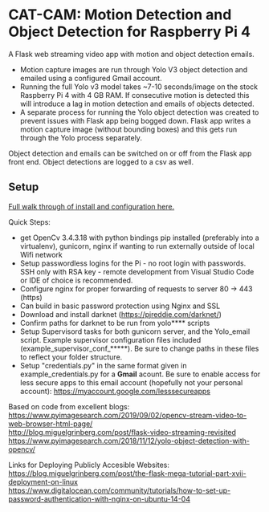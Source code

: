 CAT-CAM: Motion Detection and Object Detection for Raspberry Pi 4
=====================

A Flask web streaming video app with motion and object detection emails. 
- Motion capture images are run through Yolo V3 object detection and emailed using a configured Gmail account. 
- Running the full Yolo v3 model takes ~7-10 seconds/image on the stock Raspberry Pi 4 with 4 GB RAM. If consecutive motion is detected this will introduce a lag in motion detection and emails of objects detected. 
- A separate process for running the Yolo object detection was created to prevent issues with Flask app being bogged down. Flask app writes a motion capture image (without bounding boxes) and this gets run through the Yolo process separately.


Object detection and emails can be switched on or off from the Flask app front end. Object detections are logged to a csv as well.

## Setup
[Full walk through of install and configuration here.](https://dbandrews.com/2020/09/28/cat-cam-1/)


Quick Steps:
- get OpenCv 3.4.3.18 with python bindings pip installed (preferably into a virtualenv), gunicorn, nginx if wanting to run externally outside of local Wifi network
- Setup passwordless logins for the Pi - no root login with passwords. SSH only with RSA key - remote development from Visual Studio Code or IDE of choice is recommended.
- Configure nginx for proper forwarding of requests to server 80 -> 443 (https)
- Can build in basic password protection using Nginx and SSL
- Download and install darknet (https://pjreddie.com/darknet/)
- Confirm paths for darknet to be run from yolo**** scripts
- Setup Supervisord tasks for both gunicorn server, and the Yolo_email script. Example supervisor configuration files included (example_supervisor_conf_*****). Be sure to change paths in these files to reflect your folder structure.
- Setup "credentials.py" in the same format given in example_credentials.py for a **Gmail** acount. Be sure to enable access for less secure apps to this email account (hopefully not your personal account): https://myaccount.google.com/lesssecureapps


Based on code from excellent blogs: <br>
https://www.pyimagesearch.com/2019/09/02/opencv-stream-video-to-web-browser-html-page/ <br>
http://blog.miguelgrinberg.com/post/flask-video-streaming-revisited <br>
https://www.pyimagesearch.com/2018/11/12/yolo-object-detection-with-opencv/ <br>

Links for Deploying Publicly Accesible Websites: <br>
https://blog.miguelgrinberg.com/post/the-flask-mega-tutorial-part-xvii-deployment-on-linux <br>
https://www.digitalocean.com/community/tutorials/how-to-set-up-password-authentication-with-nginx-on-ubuntu-14-04 <br>




